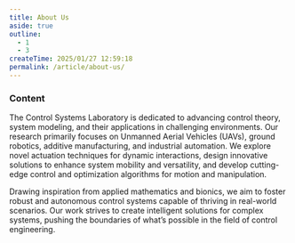 ```yaml
---
title: About Us
aside: true
outline:
  - 1
  - 3
createTime: 2025/01/27 12:59:18
permalink: /article/about-us/
---
```


### Content

The Control Systems Laboratory is dedicated to advancing control theory, system modeling, and their applications in challenging environments. Our research primarily focuses on Unmanned Aerial Vehicles (UAVs), ground robotics, additive manufacturing, and industrial automation. We explore novel actuation techniques for dynamic interactions, design innovative solutions to enhance system mobility and versatility, and develop cutting-edge control and optimization algorithms for motion and manipulation.

Drawing inspiration from applied mathematics and bionics, we aim to foster robust and autonomous control systems capable of thriving in real-world scenarios. Our work strives to create intelligent solutions for complex systems, pushing the boundaries of what’s possible in the field of control engineering.
